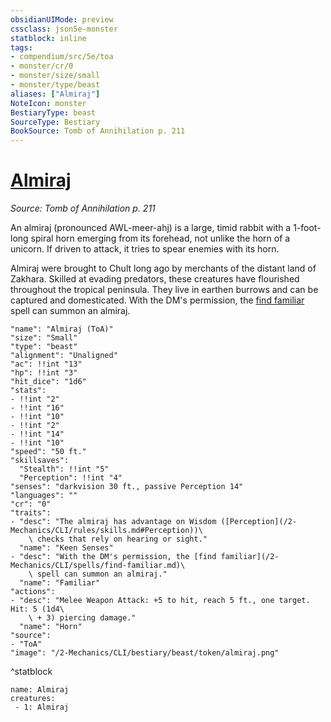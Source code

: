 ```yaml
---
obsidianUIMode: preview
cssclass: json5e-monster
statblock: inline
tags:
- compendium/src/5e/toa
- monster/cr/0
- monster/size/small
- monster/type/beast
aliases: ["Almiraj"]
NoteIcon: monster
BestiaryType: beast
SourceType: Bestiary
BookSource: Tomb of Annihilation p. 211
---
```

# [Almiraj](2-Mechanics/CLI/bestiary/beast/almiraj-toa.md)
*Source: Tomb of Annihilation p. 211*  

An almiraj (pronounced AWL-meer-ahj) is a large, timid rabbit with a 1-foot-long spiral horn emerging from its forehead, not unlike the horn of a unicorn. If driven to attack, it tries to spear enemies with its horn.

Almiraj were brought to Chult long ago by merchants of the distant land of Zakhara. Skilled at evading predators, these creatures have flourished throughout the tropical peninsula. They live in earthen burrows and can be captured and domesticated. With the DM's permission, the [find familiar](/2-Mechanics/CLI/spells/find-familiar.md) spell can summon an almiraj.

```statblock
"name": "Almiraj (ToA)"
"size": "Small"
"type": "beast"
"alignment": "Unaligned"
"ac": !!int "13"
"hp": !!int "3"
"hit_dice": "1d6"
"stats":
- !!int "2"
- !!int "16"
- !!int "10"
- !!int "2"
- !!int "14"
- !!int "10"
"speed": "50 ft."
"skillsaves":
  "Stealth": !!int "5"
  "Perception": !!int "4"
"senses": "darkvision 30 ft., passive Perception 14"
"languages": ""
"cr": "0"
"traits":
- "desc": "The almiraj has advantage on Wisdom ([Perception](/2-Mechanics/CLI/rules/skills.md#Perception))\
    \ checks that rely on hearing or sight."
  "name": "Keen Senses"
- "desc": "With the DM's permission, the [find familiar](/2-Mechanics/CLI/spells/find-familiar.md)\
    \ spell can summon an almiraj."
  "name": "Familiar"
"actions":
- "desc": "Melee Weapon Attack: +5 to hit, reach 5 ft., one target. Hit: 5 (1d4\
    \ + 3) piercing damage."
  "name": "Horn"
"source":
- "ToA"
"image": "/2-Mechanics/CLI/bestiary/beast/token/almiraj.png"
```
^statblock

```encounter-table
name: Almiraj
creatures:
 - 1: Almiraj
```